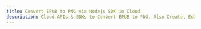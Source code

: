 ---title: Convert EPUB to PNG via Nodejs SDK in Clouddescription: Cloud APIs & SDKs to Convert EPUB to PNG. Also Create, Edit & Render Microsoft Word & OpenOffice documents in the Cloud.---